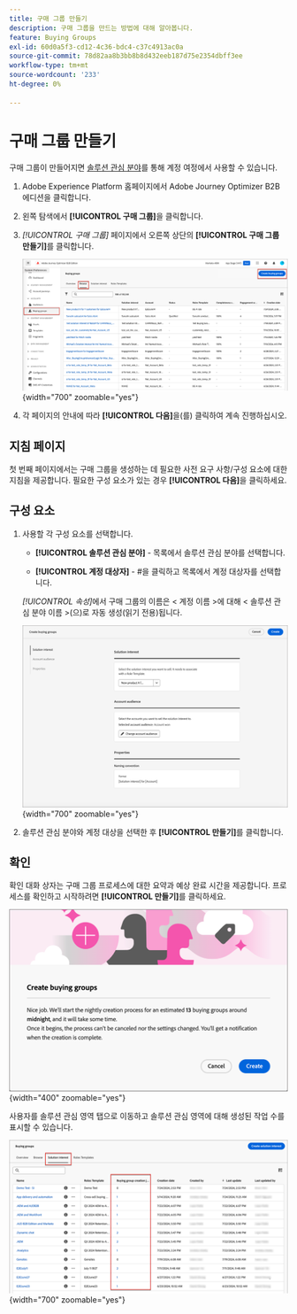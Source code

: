```yaml
---
title: 구매 그룹 만들기
description: 구매 그룹을 만드는 방법에 대해 알아봅니다.
feature: Buying Groups
exl-id: 60d0a5f3-cd12-4c36-bdc4-c37c4913ac0a
source-git-commit: 78d82aa8b3bb8b8d432eeb187d75e2354dbff3ee
workflow-type: tm+mt
source-wordcount: '233'
ht-degree: 0%

---
```



# 구매 그룹 만들기

구매 그룹이 만들어지면 [솔루션 관심 분야](./solution-interests.md)를 통해 계정 여정에서 사용할 수 있습니다.

1. Adobe Experience Platform 홈페이지에서 Adobe Journey Optimizer B2B 에디션을 클릭합니다.

1. 왼쪽 탐색에서 **[!UICONTROL 구매 그룹]**&#x200B;을 클릭합니다.

1. _[!UICONTROL 구매 그룹]_ 페이지에서 오른쪽 상단의 **[!UICONTROL 구매 그룹 만들기]**&#x200B;를 클릭합니다.

   ![구매 그룹 만들기를 클릭합니다](./assets/buying-groups-create.png){width="700" zoomable="yes"}

1. 각 페이지의 안내에 따라 **[!UICONTROL 다음]**&#x200B;을(를) 클릭하여 계속 진행하십시오.

## 지침 페이지

첫 번째 페이지에서는 구매 그룹을 생성하는 데 필요한 사전 요구 사항/구성 요소에 대한 지침을 제공합니다. 필요한 구성 요소가 있는 경우 **[!UICONTROL 다음]**&#x200B;을 클릭하세요.

## 구성 요소

1. 사용할 각 구성 요소를 선택합니다.

   * **[!UICONTROL 솔루션 관심 분야]** - 목록에서 솔루션 관심 분야를 선택합니다.

   * **[!UICONTROL 계정 대상자]** - #을 클릭하고 목록에서 계정 대상자를 선택합니다.

   _[!UICONTROL 속성]_&#x200B;에서 구매 그룹의 이름은 &lt; 계정 이름 >에 대해 &lt; 솔루션 관심 분야 이름 >(으)로 자동 생성(읽기 전용)됩니다.

   ![구매 그룹 만들기를 클릭합니다](./assets/buying-groups-create-components.png){width="700" zoomable="yes"}

1. 솔루션 관심 분야와 계정 대상을 선택한 후 **[!UICONTROL 만들기]**&#x200B;를 클릭합니다.

## 확인

확인 대화 상자는 구매 그룹 프로세스에 대한 요약과 예상 완료 시간을 제공합니다. 프로세스를 확인하고 시작하려면 **[!UICONTROL 만들기]**&#x200B;를 클릭하세요.

![구매 그룹 만들기 확인 대화 상자](./assets/buying-groups-create-confirm.png){width="400" zoomable="yes"}

사용자를 솔루션 관심 영역 탭으로 이동하고 솔루션 관심 영역에 대해 생성된 작업 수를 표시할 수 있습니다.

![구매 그룹 만들기를 클릭합니다](./assets/solution-interest-buying-group-jobs.png){width="700" zoomable="yes"}

<!-- Other buying group activities:

Member of buying group.
Assign a member of the buying group.
Remove a member of the buying group. -->

